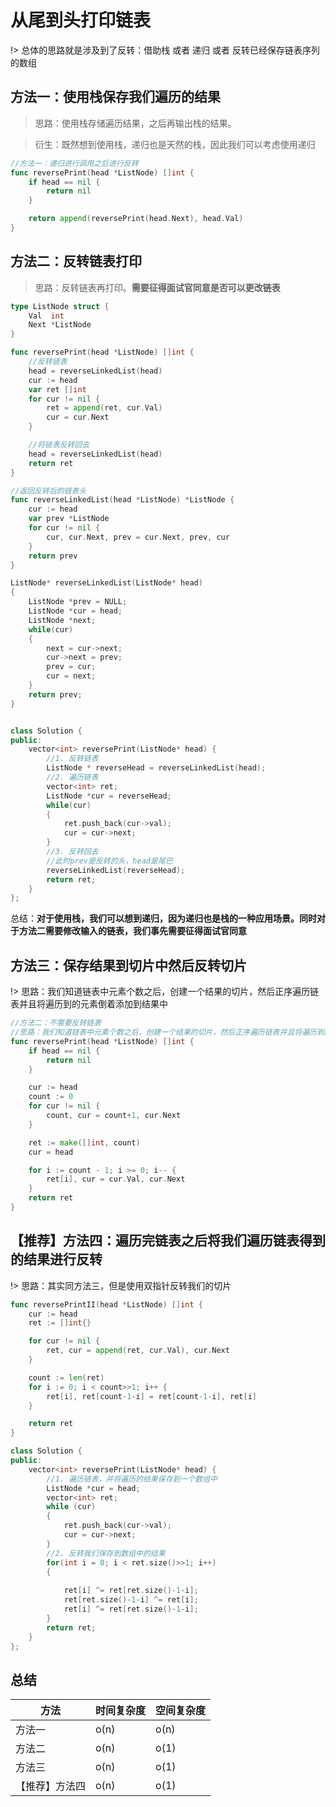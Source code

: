 # 从尾到头打印链表

!> 总体的思路就是涉及到了反转：借助栈 或者 递归 或者 反转已经保存链表序列的数组

## 方法一：使用栈保存我们遍历的结果

> 思路：使用栈存储遍历结果，之后再输出栈的结果。

> 衍生：既然想到使用栈，递归也是天然的栈，因此我们可以考虑使用递归
```go
//方法一：递归进行调用之后进行反转
func reversePrint(head *ListNode) []int {
	if head == nil {
		return nil
	}

	return append(reversePrint(head.Next), head.Val)
}
```

## 方法二：反转链表打印

> 思路：反转链表再打印。**需要征得面试官同意是否可以更改链表**

```go
type ListNode struct {
	Val  int
	Next *ListNode
}

func reversePrint(head *ListNode) []int {
	//反转链表
	head = reverseLinkedList(head)
	cur := head
	var ret []int
	for cur != nil {
		ret = append(ret, cur.Val)
		cur = cur.Next
	}

	//将链表反转回去
	head = reverseLinkedList(head)
	return ret
}

//返回反转后的链表头
func reverseLinkedList(head *ListNode) *ListNode {
	cur := head
	var prev *ListNode
	for cur != nil {
		cur, cur.Next, prev = cur.Next, prev, cur
	}
	return prev
}
```

```c++
ListNode* reverseLinkedList(ListNode* head)
{
    ListNode *prev = NULL;
    ListNode *cur = head;
    ListNode *next;
    while(cur)
    {
        next = cur->next;
        cur->next = prev;
        prev = cur;
        cur = next;
    }
    return prev;
}


class Solution {
public:
    vector<int> reversePrint(ListNode* head) {
        //1. 反转链表
        ListNode * reverseHead = reverseLinkedList(head);
        //2. 遍历链表
        vector<int> ret;
        ListNode *cur = reverseHead;
        while(cur)
        {
            ret.push_back(cur->val);
            cur = cur->next;
        }
        //3. 反转回去
        //此时prev是反转的头，head是尾巴
        reverseLinkedList(reverseHead);
        return ret;
    }
};
```

总结：**对于使用栈，我们可以想到递归，因为递归也是栈的一种应用场景。同时对于方法二需要修改输入的链表，我们事先需要征得面试官同意**

## 方法三：保存结果到切片中然后反转切片
!> 思路：我们知道链表中元素个数之后，创建一个结果的切片，然后正序遍历链表并且将遍历到的元素倒着添加到结果中
```go
//方法二：不需要反转链表
//思路：我们知道链表中元素个数之后，创建一个结果的切片，然后正序遍历链表并且将遍历到的元素倒着添加到结果中
func reversePrint(head *ListNode) []int {
	if head == nil {
		return nil
	}

	cur := head
	count := 0
	for cur != nil {
		count, cur = count+1, cur.Next
	}

	ret := make([]int, count)
	cur = head

	for i := count - 1; i >= 0; i-- {
		ret[i], cur = cur.Val, cur.Next
	}
	return ret
}
```

## 【推荐】方法四：遍历完链表之后将我们遍历链表得到的结果进行反转
!> 思路：其实同方法三，但是使用双指针反转我们的切片

```go
func reversePrintII(head *ListNode) []int {
	cur := head
	ret := []int{}

	for cur != nil {
		ret, cur = append(ret, cur.Val), cur.Next
	}

	count := len(ret)
	for i := 0; i < count>>1; i++ {
		ret[i], ret[count-1-i] = ret[count-1-i], ret[i]
	}

	return ret
}
```

```c++
class Solution {
public:
    vector<int> reversePrint(ListNode* head) {
        //1. 遍历链表，并将遍历的结果保存到一个数组中
        ListNode *cur = head;
        vector<int> ret;
        while (cur)
        {
            ret.push_back(cur->val);
            cur = cur->next;
        }
        //2. 反转我们保存到数组中的结果
        for(int i = 0; i < ret.size()>>1; i++)
        {
            
            ret[i] ^= ret[ret.size()-1-i];
            ret[ret.size()-1-i] ^= ret[i];
            ret[i] ^= ret[ret.size()-1-i];
        }
        return ret;
    }
};
```

## 总结
| 方法           | 时间复杂度 | 空间复杂度 |
| -------------- | ---------- | ---------- |
| 方法一         | o(n)       | o(n)       |
| 方法二         | o(n)       | o(1)       |
| 方法三         | o(n)       | o(1)       |
| 【推荐】方法四 | o(n)       | o(1)       |
